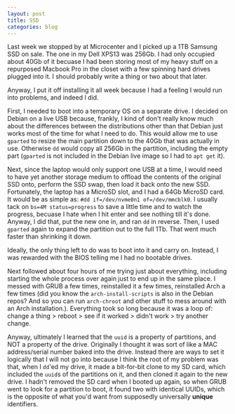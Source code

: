 ```yaml
---
layout: post
title: SSD
categories: blog
---
```


Last week we stopped by at Microcenter and I picked up a 1TB Samsung SSD on sale.  The one in my Dell XPS13 was 256Gb.  I had only occupied about 40Gb of it becuase I had been storing most of my heavy stuff on a repurposed Macbook Pro in the closet with a few spinning hard drives plugged into it.  I should probably write a thing or two about that later.

Anyway, I put it off installing it all week because I had a feeling I would run into problems, and indeed I did.

First, I needed to boot into a temporary OS on a separate drive.  I decided on Debian on a live USB because, frankly, I kind of don't really know much about the differences between the distributions other than that Debian just works most of the time for what I need to do.  This would allow me to use `gparted` to resize the main partition down to the 40Gb that was actually in use.  Otherwise `dd` would copy all 256Gb in the partition, including the empty part (`gparted` is not included in the Debian live image so I had to `apt get` it).

Next, since the laptop would only support one USB at a time, I would need to have yet another storage medium to offload the contents of the original SSD onto, perform the SSD swap, then load it back onto the new SSD.  Fortunately, the laptop has a MicroSD slot, and I had a 64Gb MicroSD card.  It would be as simple as: `#dd if=/dev/nvme0n1 of=/dev/mmcblk0`.  I usually tack on `bs=4M status=progress` to save a little time and to watch the progress, becuase I hate when I hit enter and see nothing till it's done.  Anyway, I did that, put the new one in, and ran `dd` in reverse.  Then, I used `gparted` again to expand the partition out to the full 1Tb.  That went much faster than shrinking it down.

Ideally, the only thing left to do was to boot into it and carry on.  Instead, I was rewarded with the BIOS telling me I had no bootable drives.

Next followed about four hours of me trying just about everything, including starting the whole process over again just to end up in the same place.  I messed with GRUB a few times, reinstalled it a few times, reinstalled Arch a few times (did you know the `arch-install-scripts` is also in the Debian repos?  And so you can run `arch-chroot` and other stuff to mess around with an Arch installation.).  Everything took so long because it was a loop of: change a thing > reboot > see if it worked > didn't work > try another change.

Anyway, ultimately I learned that the `uuid` is a property of partitions, and NOT a property of the drive.  Originally I thought it was sort of like a MAC address/serial number baked into the drive.  Instead there are ways to set it logically that I will not go into because I think the root of my problem was that, when I `dd`'ed my drive, it made a bit-for-bit clone to my SD card, which included the `uuid`s of the partitions on it, and then cloned it again to the new drive.  I hadn't removed the SD card when I booted up again, so when GRUB went to look for a partition to boot, it found two with identical UUIDs, which is the opposite of what you'd want from supposedly universally **unique** identifiers.
